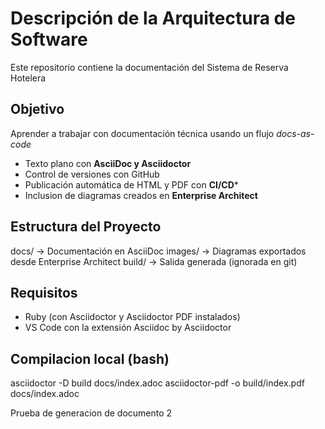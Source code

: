 # Descripción de la Arquitectura de Software

Este repositorio contiene la documentación del Sistema de Reserva Hotelera

## Objetivo
Aprender a trabajar con documentación técnica usando un flujo *docs-as-code*
- Texto plano con **AsciiDoc y Asciidoctor**
- Control de versiones con GitHub
- Publicación automática de HTML y PDF con **CI/CD***
- Inclusion de diagramas creados en **Enterprise Architect**

## Estructura del Proyecto
docs/         -> Documentación en AsciiDoc
images/       -> Diagramas exportados desde Enterprise Architect
build/        -> Salida generada (ignorada en git)

## Requisitos
- Ruby (con Asciidoctor y Asciidoctor PDF instalados)
- VS Code con la extensión Asciidoc by Asciidoctor

## Compilacion local (bash)
asciidoctor -D build docs/index.adoc
asciidoctor-pdf -o build/index.pdf docs/index.adoc

Prueba de generacion de documento 2

